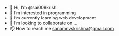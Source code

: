 - 👋 Hi, I’m @sai009krish
- 👀 I’m interested in programming
- 🌱 I’m currently learning web development
- 💞️ I’m looking to collaborate on ...
- 📫 How to reach me sanamnvskrishna@gmail.com

<!---
sai009krish/sai009krish is a ✨ special ✨ repository because its `README.md` (this file) appears on your GitHub profile.
You can click the Preview link to take a look at your changes.
--->

